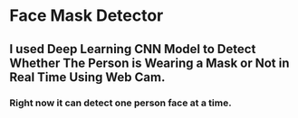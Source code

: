 # Face Mask Detector
## I used Deep Learning CNN Model to Detect Whether The Person is Wearing a Mask or Not in Real Time Using Web Cam.
### Right now it can detect one person face at a time.
